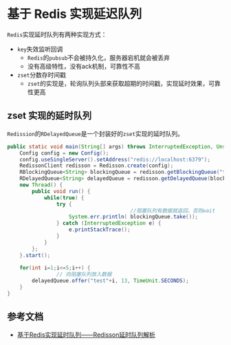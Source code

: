 # 基于 Redis 实现延迟队列

`Redis`实现延时队列有两种实现方式：
- `key`失效监听回调
  - `Redis`的`pubsub`不会被持久化，服务器宕机就会被丢弃
  - 没有高级特性，没有ack机制，可靠性不高
- `zset`分数存时间戳
  - `zset`的实现是，轮询队列头部来获取超期的时间戳，实现延时效果，可靠性更高

## zset 实现的延时队列

`Redission`的`RDelayedQueue`是一个封装好的`zset`实现的延时队列。

```java
public static void main(String[] args) throws InterruptedException, UnsupportedEncodingException {
	Config config = new Config();
	config.useSingleServer().setAddress("redis://localhost:6379");
	RedissonClient redisson = Redisson.create(config);
	RBlockingQueue<String> blockingQueue = redisson.getBlockingQueue("test_queue1");
	RDelayedQueue<String> delayedQueue = redisson.getDelayedQueue(blockingQueue);
	new Thread() {
		public void run() {
			while(true) {
				try {
                                        //阻塞队列有数据就返回，否则wait
					System.err.println( blockingQueue.take());
				} catch (InterruptedException e) {
					e.printStackTrace();
				}
			}
		};
	}.start();
	
	for(int i=1;i<=5;i++) {
                // 向阻塞队列放入数据
		delayedQueue.offer("test"+i, 13, TimeUnit.SECONDS);
	}
}
```

## 参考文档

- [基于Redis实现延时队列——Redisson延时队列解析](https://juejin.cn/post/6931288745844932621)